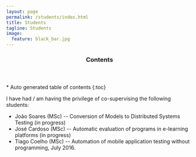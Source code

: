 ```yaml
---
layout: page
permalink: /students/index.html
title: Students
tagline: Students
image:
  feature: black_bar.jpg
---
```


<section id="table-of-contents" class="toc">
  <header>
    <h3>Contents</h3>
  </header>
<div id="drawer" markdown="1">
*  Auto generated table of contents
{:toc}
</div> 
</section><!-- /#table-of-contents -->

I have had / am having the privilege of co-supervising the following students:

* João Soares (MSc) --  Conversion of Models to Distributed Systems Testing (in progress)
* José Cardoso (MSc) --  Automatic evaluation of programs in e-learning platforms (in progress) 
* Tiago Coelho (MSc) --  Automation of mobile application testing without programming, July 2016. 


